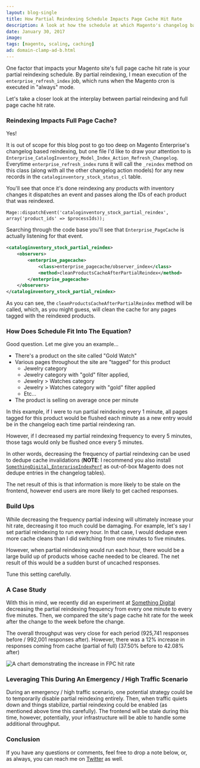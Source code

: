 ```yaml
---
layout: blog-single
title: How Partial Reindexing Schedule Impacts Page Cache Hit Rate
description: A look at how the schedule at which Magento's changelog based partial reindexing runs is directly tied to page cache hit rate.
date: January 30, 2017
image: 
tags: [magento, scaling, caching]
ad: domain-clamp-ad-b.html
---
```


One factor that impacts your Magento site's full page cache hit rate is your partial reindexing schedule. By partial reindexing, I mean execution of the `enterprise_refresh_index` job, which runs when the Magento cron is executed in "always" mode. 

Let's take a closer look at the interplay between partial reindexing and full page cache hit rate.


<!-- excerpt_separator -->

### Reindexing Impacts Full Page Cache?

Yes!

It is out of scope for this blog post to go too deep on Magento Enterprise's changelog based reindexing, but one file I'd like to draw your attention to is `Enterprise_CatalogInventory_Model_Index_Action_Refresh_Changelog`. Everytime `enterprise_refresh_index` runs it will call the `_reindex` method on this class (along with all the other changelog action models)  for any new records in the `cataloginventory_stock_status_cl` table.

You'll see that once it's done reindexing any products with inventory changes it dispatches an event and passes along the IDs of each product that was reindexed.

```php?start_inline=true
Mage::dispatchEvent('cataloginventory_stock_partial_reindex', array('product_ids' => $processIds));
```

Searching through the code base you'll see that `Enterprise_PageCache` is actually listening for that event.

```xml
<cataloginventory_stock_partial_reindex>
    <observers>
        <enterprise_pagecache>
            <class>enterprise_pagecache/observer_index</class>
            <method>cleanProductsCacheAfterPartialReindex</method>
        </enterprise_pagecache>
    </observers>
</cataloginventory_stock_partial_reindex>
```

As you can see, the `cleanProductsCacheAfterPartialReindex` method will be called, which, as you might guess, will clean the cache for any pages tagged with the reindexed products.

### How Does Schedule Fit Into The Equation?

Good question. Let me give you an example...

- There's a product on the site called "Gold Watch"
- Various pages throughout the site are "tagged" for this product
    - Jewelry category
    - Jewelry category with "gold" filter applied,
    - Jewelry > Watches category
    - Jewelry > Watches category with "gold" filter applied
    - Etc...
- The product is selling on average once per minute

In this example, if I were to run partial reindexing every 1 minute, all pages tagged for this product would be flushed each minute as a new entry would be in the changelog each time partial reindexing ran.

However, if I decreased my partial reindexing frequency to every 5 minutes, those tags would only be flushed once every 5 minutes. 

In other words, decreasing the frequency of partial reindexing can be used to dedupe cache invalidations (**NOTE**: I recommend you also install [`SomethingDigital_EnterpriseIndexPerf`](https://github.com/sdinteractive/SomethingDigital_EnterpriseIndexPerf) as out-of-box Magento does not dedupe entries in the changelog tables).

The net result of this is that information is more likely to be stale on the frontend, however end users are more likely to get cached responses.

### Build Ups

While decreasing the frequency partial indexing will ultimately increase your hit rate, decreasing it too much could be damaging. For example, let's say I set partial reindexing to run every hour. In that case, I would dedupe even more cache cleans than I did switching from one minutes to five minutes.

However, when partial reindexing would run each hour, there would be a large build up of products whose cache needed to be cleared. The net result of this would be a sudden burst of uncached responses.

Tune this setting carefully.

### A Case Study

With this in mind, we recently did an experiment at [Something Digital](http://www.somethingdigital.com/) decreasing the partial reindexing frequency from every one minute to every five minutes. Then, we compared the site's page cache hit rate for the week after the change to the week before the change.

The overall throughput was very close for each period (925,741 responses before  / 992,001 responses after). However, there was a 12% increase in responses coming from cache (partial of full) (37.50% before to 42.08% after)

<img
  class="rounded shadow"
  src="/img/blog/partial-reindexing-fpc-hit-rate/fpc-hit-rate-comparison@1x.jpg"
  srcset="/img/blog/partial-reindexing-fpc-hit-rate/fpc-hit-rate-comparison@1x.jpg 1x, /img/blog/partial-reindexing-fpc-hit-rate/fpc-hit-rate-comparison@2x.jpg 2x"
  alt="A chart demonstrating the increase in FPC hit rate">

### Leveraging This During An Emergency / High Traffic Scenario

During an emergency / high traffic scenario, one potential strategy could be to temporarily disable partial reindexing entirely. Then, when traffic quiets down and things stabilize, partial reindexing could be enabled (as mentioned above time this carefully). The frontend will be stale during this time, however, potentially, your infrastructure will be able to handle some additional throughput.

### Conclusion

If you have any questions or comments, feel free to drop a note below, or, as always, you can reach me on [Twitter](http://twitter.com/maxpchadwick) as well.